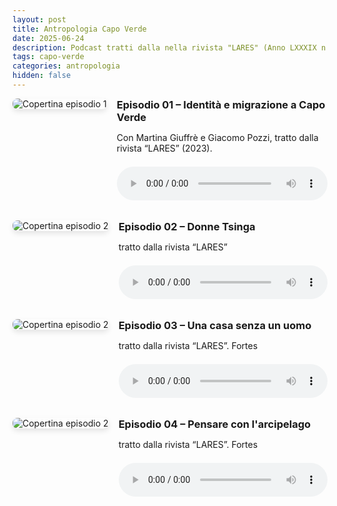 ```yaml
---
layout: post
title: Antropologia Capo Verde
date: 2025-06-24 
description: Podcast tratti dalla nella rivista "LARES" (Anno LXXXIX n. 3, Settembre-Dicembre 2023)
tags: capo-verde
categories: antropologia
hidden: false
---
```


<style>
.podcast-episode {
  display: flex;
  gap: 1rem;
  margin-bottom: 2rem;
  align-items: flex-start;
}

.podcast-episode img {
  max-width: 180px;
  border-radius: 8px;
  box-shadow: 0 4px 8px rgba(0,0,0,0.1);
}

.podcast-info {
  flex: 1;
}

.podcast-info h3 {
  margin-top: 0;
  margin-bottom: 0.3em;
}

audio {
  width: 100%;
  margin-top: 0.5em;
}
</style>

<div class="podcast-episode">
  <img src="{{ 'assets/img/cover_podcast_capo_verde.png' | relative_url }}" alt="Copertina episodio 1">
  <div class="podcast-info">
    <h3>Episodio 01 – Identità e migrazione a Capo Verde</h3>
    <p>Con Martina Giuffrè e Giacomo Pozzi, tratto dalla rivista “LARES” (2023).</p>
    <audio controls>
      <source src="{{ '/assets/audio/cape_verdean_anthropology.mp3' | relative_url }}" type="audio/wav">
      Il tuo browser non supporta l'elemento audio.
    </audio>
  </div>
</div>

<div class="podcast-episode">
  <img src="{{ 'assets/img/cover_podcast_capo_verde.png' | relative_url }}" alt="Copertina episodio 2">
  <div class="podcast-info">
    <h3>Episodio 02 – Donne Tsinga</h3>
    <p>tratto dalla rivista “LARES”</p>
    <audio controls>
      <source src="{{ 'assets/audio/2donne_tsinga.mp3' | relative_url }}" type="audio/wav">
      Il tuo browser non supporta l'elemento audio.
    </audio>
  </div>
</div>

<div class="podcast-episode">
  <img src="{{ 'assets/img/cover_podcast_capo_verde.png' | relative_url }}" alt="Copertina episodio 2">
  <div class="podcast-info">
    <h3>Episodio 03 – Una casa senza un uomo</h3>
    <p>tratto dalla rivista “LARES”. Fortes</p>
    <audio controls>
      <source src="{{ 'assets/audio/3una_casa_senza_un_uomo_fortes.mp3' | relative_url }}" type="audio/wav">
      Il tuo browser non supporta l'elemento audio.
    </audio>
  </div>
</div>

<div class="podcast-episode">
  <img src="{{ 'assets/img/cover_podcast_capo_verde.png' | relative_url }}" alt="Copertina episodio 2">
  <div class="podcast-info">
    <h3>Episodio 04 – Pensare con l'arcipelago</h3>
    <p>tratto dalla rivista “LARES”. Fortes</p>
    <audio controls>
      <source src="{{ 'assets/audio/4pensare_con_arcipelago_capo_verdiano.mp3' | relative_url }}" type="audio/wav">
      Il tuo browser non supporta l'elemento audio.
    </audio>
  </div>
</div>
